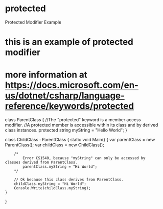 # protected
Protected Modifier Example

# this is an example of protected modifier 
# more information at https://docs.microsoft.com/en-us/dotnet/csharp/language-reference/keywords/protected
class ParentClass
{
    //The "protected" keyword is a member access modifier.
    //A protected member is accessible within its class and by derived class instances.
    protected string myString = "Hello World";
}

class ChildClass : ParentClass
{
    static void Main()
    {
        var parentClass = new ParentClass();
        var childClass = new ChildClass();
        
        /*
            Error CS1540, because "myString" can only be accessed by classes derived from ParentClass.
            parentClass.myString = "Hi World";
        */

        // Ok because this class derives from ParentClass.
        childClass.myString = "Hi World";
        Console.Write(childClass.myString);
    }
    
}
